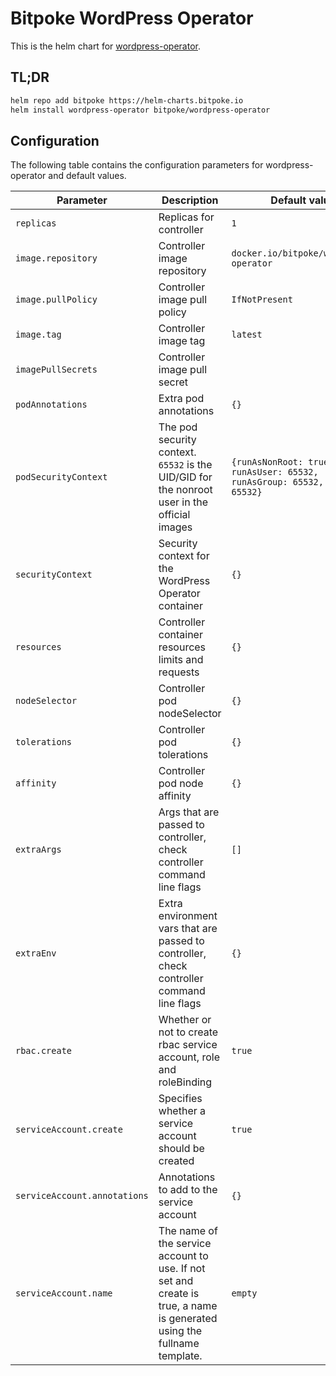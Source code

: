 # Bitpoke WordPress Operator

This is the helm chart for [wordpress-operator](https://github.com/bitpoke/wordpress-operator).

## TL;DR
```sh
helm repo add bitpoke https://helm-charts.bitpoke.io
helm install wordpress-operator bitpoke/wordpress-operator
```

## Configuration
The following table contains the configuration parameters for wordpress-operator and default values.

| Parameter                       | Description                                                                                   | Default value                                           |
| ---                             | ---                                                                                           | ---                                                     |
| `replicas`                      | Replicas for controller                                                                       | `1`                                                     |
| `image.repository`              | Controller image repository                                                                   | `docker.io/bitpoke/wordpress-operator`                  |
| `image.pullPolicy`              | Controller image pull policy                                                                  | `IfNotPresent`                                          |
| `image.tag       `              | Controller image tag                                                                          | `latest`                                                |
| `imagePullSecrets`              | Controller image pull secret                                                                  |                                                         |
| `podAnnotations`                | Extra pod annotations                                                                         | `{}`                                                    |
| `podSecurityContext`            | The pod security context. `65532` is the UID/GID for the nonroot user in the official images  | `{runAsNonRoot: true, runAsUser: 65532, runAsGroup: 65532, fsGroup: 65532}` |
| `securityContext`               | Security context for the WordPress Operator container                                         | `{}`                                                    |
| `resources`                     | Controller container resources limits and requests                                            | `{}`                                                    |
| `nodeSelector`                  | Controller pod nodeSelector                                                                   | `{}`                                                    |
| `tolerations`                   | Controller pod tolerations                                                                    | `{}`                                                    |
| `affinity`                      | Controller pod node affinity                                                                  | `{}`                                                    |
| `extraArgs`                     | Args that are passed to controller, check controller command line flags                       | `[]`                                                    |
| `extraEnv`                      | Extra environment vars that are passed to controller, check controller command line flags     | `{}`                                                    |
| `rbac.create`                   | Whether or not to create rbac service account, role and roleBinding                           | `true`                                                  |
| `serviceAccount.create`         | Specifies whether a service account should be created                                         | `true`                                                  |
| `serviceAccount.annotations`    | Annotations to add to the service account                                                     | `{}`                                                    |
| `serviceAccount.name`           | The name of the service account to use. If not set and create is true, a name is generated using the fullname template. | `empty`                       |

